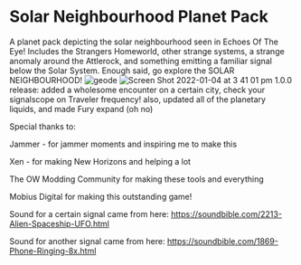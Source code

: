 # Solar Neighbourhood Planet Pack
A planet pack depicting the solar neighbourhood seen in Echoes Of The Eye! Includes the Strangers Homeworld, other strange systems, a strange anomaly around the Attlerock, and something emitting a familiar signal below the Solar System. Enough said, go explore the SOLAR NEIGHBOURHOOD!
![geode](https://user-images.githubusercontent.com/76930150/148498040-03b60f68-4f76-4568-85e8-a91748ea7192.png)
![Screen Shot 2022-01-04 at 3 41 01 pm](https://user-images.githubusercontent.com/76930150/148498088-09753041-bcf2-4363-a3cc-0f19023ff940.png)
1.0.0 release: added a wholesome encounter on a certain city, check your signalscope on Traveler frequency! also, updated all of the planetary liquids, and made Fury expand (oh no)

Special thanks to:

Jammer - for jammer moments and inspiring me to make this

Xen - for making New Horizons and helping a lot

The OW Modding Community for making these tools and everything

Mobius Digital for making this outstanding game!


Sound for a certain signal came from here: https://soundbible.com/2213-Alien-Spaceship-UFO.html

Sound for another signal came from here: https://soundbible.com/1869-Phone-Ringing-8x.html

